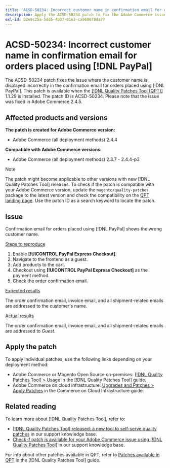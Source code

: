 ```yaml
---
title: 'ACSD-50234: Incorrect customer name in confirmation email for orders placed using [!DNL PayPal]'
description: Apply the ACSD-50234 patch to fix the Adobe Commerce issue where the customer name is displayed incorrectly in the confirmation email for orders placed using [!DNL PayPal].
exl-id: b2e9c25a-5dd5-4b37-81e3-ca960078da77
---
```

# ACSD-50234: Incorrect customer name in confirmation email for orders placed using [!DNL PayPal]

The ACSD-50234 patch fixes the issue where the customer name is displayed incorrectly in the confirmation email for orders placed using [!DNL PayPal]. This patch is available when the [[!DNL Quality Patches Tool (QPT)]](/help/announcements/adobe-commerce-announcements/magento-quality-patches-released-new-tool-to-self-serve-quality-patches.md) 1.1.29 is installed. The patch ID is ACSD-50234. Please note that the issue was fixed in Adobe Commerce 2.4.5.

## Affected products and versions

**The patch is created for Adobe Commerce version:**

* Adobe Commerce (all deployment methods) 2.4.4

**Compatible with Adobe Commerce versions:**

* Adobe Commerce (all deployment methods) 2.3.7 - 2.4.4-p3

>[!NOTE]
>
>The patch might become applicable to other versions with new [!DNL Quality Patches Tool] releases. To check if the patch is compatible with your Adobe Commerce version, update the `magento/quality-patches` package to the latest version and check the compatibility on the [QPT landing page](https://experienceleague.adobe.com/tools/commerce-quality-patches/index.html). Use the patch ID as a search keyword to locate the patch.

## Issue

Confirmation email for orders placed using [!DNL PayPal] shows the wrong customer name.

<u>Steps to reproduce</u>

1. Enable **[!UICONTROL PayPal Express Checkout]**.
1. Navigate to the frontend as a guest.
1. Add products to the cart.
1. Checkout using **[!UICONTROL PayPal Express Checkout]** as the payment method.
1. Check the order confirmation email.

<u>Expected results</u>

The order confirmation email, invoice email, and all shipment-related emails are addressed to the customer's name.

<u>Actual results</u>

The order confirmation email, invoice email, and all shipment-related emails are addressed to *Guest*.

## Apply the patch

To apply individual patches, use the following links depending on your deployment method:

* Adobe Commerce or Magento Open Source on-premises: [[!DNL Quality Patches Tool] > Usage](https://experienceleague.adobe.com/docs/commerce-operations/tools/quality-patches-tool/usage.html) in the [!DNL Quality Patches Tool] guide.
* Adobe Commerce on cloud infrastructure: [Upgrades and Patches > Apply Patches](https://experienceleague.adobe.com/docs/commerce-cloud-service/user-guide/develop/upgrade/apply-patches.html) in the Commerce on Cloud Infrastructure guide.

## Related reading

To learn more about [!DNL Quality Patches Tool], refer to:

* [[!DNL Quality Patches Tool] released: a new tool to self-serve quality patches](/help/announcements/adobe-commerce-announcements/magento-quality-patches-released-new-tool-to-self-serve-quality-patches.md) in our support knowledge base.
* [Check if patch is available for your Adobe Commerce issue using [!DNL Quality Patches Tool]](/help/support-tools/patches-available-in-qpt-tool/check-patch-for-magento-issue-with-magento-quality-patches.md) in our support knowledge base.

For info about other patches available in QPT, refer to [Patches available in QPT](https://experienceleague.adobe.com/tools/commerce-quality-patches/index.html) in the [!DNL Quality Patches Tool] guide.
